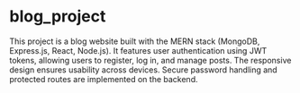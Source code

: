 # blog_project
This project is a blog website built with the MERN stack (MongoDB, Express.js, React, Node.js). It features user authentication using JWT tokens, allowing users to register, log in, and manage posts. The responsive design ensures usability across devices. Secure password handling and protected routes are implemented on the backend.
